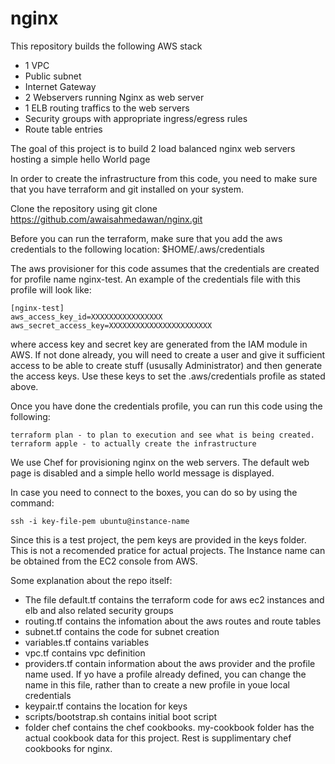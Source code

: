 # nginx
This repository builds the following AWS stack
  - 1 VPC
  - Public subnet
  - Internet Gateway
  - 2 Webservers running Nginx as web server
  - 1 ELB routing traffics to the web servers
  - Security groups with appropriate ingress/egress rules
  - Route table entries 
  
The goal of this project is to build 2 load balanced nginx web servers hosting a simple hello World page

In order to create the infrastructure from this code, you need to make sure that you have terraform and git installed on your system.

Clone the repository using 
    git clone https://github.com/awaisahmedawan/nginx.git

Before you can run the terraform, make sure that you add the aws credentials to the following location:
    $HOME/.aws/credentials
  
The aws provisioner for this code assumes that the credentials are created for profile name nginx-test. An example of the credentials file with this profile will look like:
  
    [nginx-test]
    aws_access_key_id=XXXXXXXXXXXXXXXX
    aws_secret_access_key=XXXXXXXXXXXXXXXXXXXXXXX
  
where access key and secret key are generated from the IAM module in AWS. If not done already, you will need to create a user and give it sufficient access to be able to create stuff (ususally Administrator) and then generate the access keys. Use these keys to set the .aws/credentials profile as stated above.

Once you have done the credentials profile, you can run this code using the following:

    terraform plan - to plan to execution and see what is being created.
    terraform apple - to actually create the infrastructure
  
We use Chef for provisioning nginx on the web servers. The default web page is disabled and a simple hello world message is displayed. 

In case you need to connect to the boxes, you can do so by using the command:

    ssh -i key-file-pem ubuntu@instance-name

Since this is a test project, the pem keys are provided in the keys folder. This is not a recomended pratice for actual projects. 
The Instance name can be obtained from the EC2 console from AWS.


Some explanation about the repo itself:

  - The file default.tf contains the terraform code for aws ec2 instances and elb and also related security groups
  - routing.tf contains the infomation about the aws routes and route tables
  - subnet.tf contains the code for subnet creation
  - variables.tf contains variables
  - vpc.tf contains vpc definition
  - providers.tf contain information about the aws provider and the profile name used. If yo have a profile already defined, you can change the name in this file, rather than to create a new profile in youe local credentials
  - keypair.tf contains the location for keys
  - scripts/bootstrap.sh contains initial boot script
  - folder chef contains the chef cookbooks. my-cookbook folder has the actual cookbook data for this project. Rest is supplimentary chef cookbooks for nginx.
  

  
